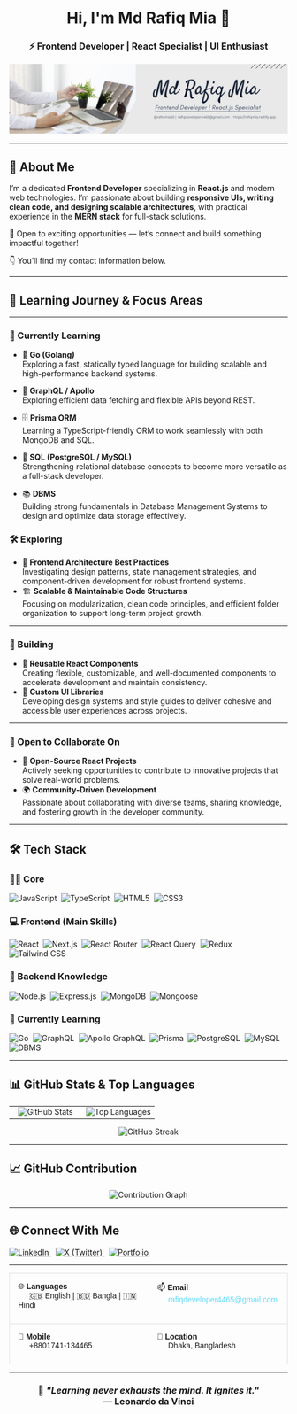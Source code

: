 <h1 align="center">Hi, I'm Md Rafiq Mia 👋</h1>
<h3 align="center">⚡ Frontend Developer | React Specialist | UI Enthusiast</h3>

<p align="center">
  <img src="img/rafiqmia65.png" alt="Md Rafiq Mia" />
</p>

---

## 💫 About Me

I’m a dedicated **Frontend Developer** specializing in **React.js** and modern web technologies. I’m passionate about building **responsive UIs, writing clean code, and designing scalable architectures**, with practical experience in the **MERN stack** for full-stack solutions.

📩 Open to exciting opportunities — let’s connect and build something impactful together!

👇 You’ll find my contact information below.

---

## 🧠 Learning Journey & Focus Areas

---

### 🌱 Currently Learning

- 🐹 **Go (Golang)**  
   Exploring a fast, statically typed language for building scalable and high-performance backend systems.

- 🔗 **GraphQL / Apollo**  
   Exploring efficient data fetching and flexible APIs beyond REST.

- 🗄️ **Prisma ORM**  
   Learning a TypeScript-friendly ORM to work seamlessly with both MongoDB and SQL.

- 💾 **SQL (PostgreSQL / MySQL)**  
   Strengthening relational database concepts to become more versatile as a full-stack developer.

- 📚 **DBMS**  
   Building strong fundamentals in Database Management Systems to design and optimize data storage effectively.

### 🛠 Exploring

- 🧩 **Frontend Architecture Best Practices**  
   Investigating design patterns, state management strategies, and component-driven development for robust frontend systems.
- 🏗️ **Scalable & Maintainable Code Structures**  
   Focusing on modularization, clean code principles, and efficient folder organization to support long-term project growth.

---

### 📘 Building

- 🧱 **Reusable React Components**  
   Creating flexible, customizable, and well-documented components to accelerate development and maintain consistency.
- 🎨 **Custom UI Libraries**  
   Developing design systems and style guides to deliver cohesive and accessible user experiences across projects.

---

### 🤝 Open to Collaborate On

- 🚀 **Open-Source React Projects**  
   Actively seeking opportunities to contribute to innovative projects that solve real-world problems.
- 🌍 **Community-Driven Development**  
   Passionate about collaborating with diverse teams, sharing knowledge, and fostering growth in the developer community.

---

## 🛠 Tech Stack

### 👨‍💻 Core

<p>
  <img src="https://img.shields.io/badge/JavaScript-F7DF1E?style=for-the-badge&logo=javascript&logoColor=000" alt="JavaScript" />&nbsp;
  <img src="https://img.shields.io/badge/TypeScript-3178C6?style=for-the-badge&logo=typescript&logoColor=fff" alt="TypeScript" />&nbsp;
  <img src="https://img.shields.io/badge/HTML5-E34F26?style=for-the-badge&logo=html5&logoColor=fff" alt="HTML5" />&nbsp;
  <img src="https://img.shields.io/badge/CSS3-1572B6?style=for-the-badge&logo=css3&logoColor=fff" alt="CSS3" />
</p>

### 💻 Frontend (Main Skills)

<p>
  <img src="https://img.shields.io/badge/React-20232A?style=for-the-badge&logo=react&logoColor=61DAFB" alt="React" />&nbsp;
  <img src="https://img.shields.io/badge/Next.js-000000?style=for-the-badge&logo=nextdotjs&logoColor=FFFFFF" alt="Next.js" />&nbsp;
  <img src="https://img.shields.io/badge/React_Router-CA4245?style=for-the-badge&logo=reactrouter&logoColor=FFFFFF" alt="React Router" />&nbsp;
  <img src="https://img.shields.io/badge/React_Query-FF4154?style=for-the-badge&logo=reactquery&logoColor=FFFFFF" alt="React Query" />&nbsp;
  <img src="https://img.shields.io/badge/Redux-593D88?style=for-the-badge&logo=redux&logoColor=FFFFFF" alt="Redux" />&nbsp;
  <img src="https://img.shields.io/badge/Tailwind_CSS-06B6D4?style=for-the-badge&logo=tailwindcss&logoColor=FFFFFF" alt="Tailwind CSS" />
</p>

### 🧠 Backend Knowledge

<p>
  <img src="https://img.shields.io/badge/Node.js-339933?style=for-the-badge&logo=node.js&logoColor=fff" alt="Node.js" />&nbsp;
  <img src="https://img.shields.io/badge/Express.js-000000?style=for-the-badge&logo=express&logoColor=fff" alt="Express.js" />&nbsp;
  <img src="https://img.shields.io/badge/MongoDB-47A248?style=for-the-badge&logo=mongodb&logoColor=fff" alt="MongoDB" />&nbsp;
  <img src="https://img.shields.io/badge/Mongoose-880000?style=for-the-badge&logo=mongoose&logoColor=fff" alt="Mongoose" />&nbsp;
</p>

### 🚀 Currently Learning

<p>
  <img src="https://img.shields.io/badge/Go-00ADD8?style=for-the-badge&logo=go&logoColor=fff" alt="Go" />&nbsp;
  <img src="https://img.shields.io/badge/GraphQL-E10098?style=for-the-badge&logo=graphql&logoColor=fff" alt="GraphQL" />&nbsp;
  <img src="https://img.shields.io/badge/Apollo%20GraphQL-311C87?style=for-the-badge&logo=apollo-graphql&logoColor=fff" alt="Apollo GraphQL" />&nbsp;
  <img src="https://img.shields.io/badge/Prisma-2D3748?style=for-the-badge&logo=prisma&logoColor=fff" alt="Prisma" />&nbsp;
  <img src="https://img.shields.io/badge/PostgreSQL-4169E1?style=for-the-badge&logo=postgresql&logoColor=fff" alt="PostgreSQL" />&nbsp;
  <img src="https://img.shields.io/badge/MySQL-4479A1?style=for-the-badge&logo=mysql&logoColor=fff" alt="MySQL" />&nbsp;
  <img src="https://img.shields.io/badge/DBMS-FF6F00?style=for-the-badge&logo=databricks&logoColor=fff" alt="DBMS" />&nbsp;
</p>

---

## 📊 GitHub Stats & Top Languages

<table align="center" width="100%">
  <tr>
    <td align="center" width="50%">
      <img src="https://github-readme-stats.vercel.app/api?username=rafiqmia65&show_icons=true&theme=synthwave&hide_border=true&rank_icon=github" alt="GitHub Stats" />
    </td>
    <td align="center" width="50%">
      <img src="https://github-readme-stats.vercel.app/api/top-langs/?username=rafiqmia65&layout=compact&theme=synthwave&hide_border=true" alt="Top Languages" />
    </td>
  </tr>
</table>

<p align="center">
  <img src="https://nirzak-streak-stats.vercel.app/?user=rafiqmia65&theme=synthwave&hide_border=true" alt="GitHub Streak"/>
</p>

---

## 📈 GitHub Contribution

<p align="center">
  <img src="https://github-readme-activity-graph.vercel.app/graph?username=rafiqmia65&theme=react-dark" alt="Contribution Graph" />
</p>

---

## 🌐 Connect With Me

<p align="left">
  <a href="https://www.linkedin.com/in/rafiqmia65/" target="_blank">
    <img src="https://img.shields.io/badge/LinkedIn-0A66C2?style=for-the-badge&logo=linkedin&logoColor=white" alt="LinkedIn" />
  </a>&nbsp;
  <a href="https://x.com/rafiqmia65" target="_blank">
    <img src="https://img.shields.io/badge/X-000000?style=for-the-badge&logo=x&logoColor=white" alt="X (Twitter)" />
  </a>&nbsp;
    <a href="https://rafiqmia.netlify.app/" target="_blank">
    <img src="https://img.shields.io/badge/Portfolio-24292e?style=for-the-badge&logo=vercel&logoColor=white" alt="Portfolio" />
  </a>
</p>

---

<table align="center" width="100%" style="border-collapse: collapse; font-family: Arial, sans-serif;">
  <tr>
    <td width="50%" style="padding: 15px; border: 1px solid #e0e0e0; vertical-align: top;">
      <p style="margin: 0 0 10px 0;">🌐 <strong>Languages</strong><br/>
      <span style="margin-left: 20px;">🇬🇧 English | 🇧🇩 Bangla | 🇮🇳 Hindi</span></p>
    </td>
    <td width="50%" style="padding: 15px; border: 1px solid #e0e0e0; vertical-align: top;">
      <p style="margin: 0 0 10px 0;">📫 <strong>Email</strong><br/>
      <span style="margin-left: 20px;"><a href="mailto:rafiqdeveloper4465@gmail.com" style="color: #61DAFB; text-decoration: none;">rafiqdeveloper4465@gmail.com</a></span></p>
    </td>
  </tr>
  <tr>
    <td width="50%" style="padding: 15px; border: 1px solid #e0e0e0; vertical-align: top;">
      <p style="margin: 0 0 10px 0;">📱 <strong>Mobile</strong><br/>
      <span style="margin-left: 20px;">+8801741-134465</span></p>
    </td>
    <td width="50%" style="padding: 15px; border: 1px solid #e0e0e0; vertical-align: top;">
      <p style="margin: 0 0 10px 0;">📍 <strong>Location</strong><br/>
      <span style="margin-left: 20px;">Dhaka, Bangladesh</span></p>
    </td>
  </tr>
</table>

---

<h3 align="center">
  🚀 <i>"Learning never exhausts the mind. It ignites it."</i><br />
  — <strong>Leonardo da Vinci</strong>
</h3>
